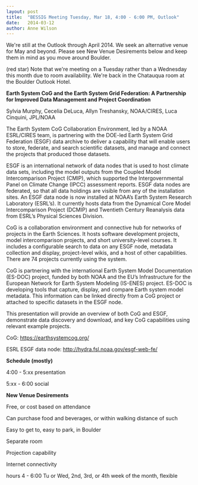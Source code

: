 ```yaml
---
layout: post
title:  "BESSIG Meeting Tuesday, Mar 18, 4:00 - 6:00 PM, Outlook"
date:   2014-03-12
author: Anne Wilson
---
```

We're still at the Outlook through April 2014.  We seek an alternative venue for May and beyond. Please see New Venue Desirements below and keep them in mind as you move around Boulder.  

(red star)  Note that we're meeting on a Tuesday rather than a Wednesday this month due to room availability.   We're back in the Chatauqua room at the Boulder Outlook Hotel.

**Earth System CoG and the Earth System Grid Federation: A Partnership for Improved Data Management and Project Coordination**

Sylvia Murphy, Cecelia DeLuca, Allyn Treshansky, NOAA/CIRES, Luca Cinquini, JPL/NOAA

The Earth System CoG Collaboration Environment, led by a NOAA ESRL/CIRES team, is partnering with the DOE-led Earth System Grid Federation (ESGF) data archive to deliver a capability that will enable users to store, federate, and search scientific datasets, and manage and connect the projects that produced those datasets.  

ESGF is an international network of data nodes that is used to host climate data sets, including the model outputs from the Coupled Model Intercomparison Project (CMIP), which supported the Intergovernmental Panel on Climate Change (IPCC) assessment reports.  ESGF data nodes are federated, so that all data holdings are visible from any of the installation sites.  An ESGF data node is now installed at NOAA’s Earth System Research Laboratory (ESRL’s).  It currently hosts data from the Dynamical Core Model Intercomparison Project (DCMIP) and Twentieth Century Reanalysis data from ESRL’s Physical Sciences Division.

CoG is a collaboration environment and connective hub for networks of projects in the Earth Sciences.  It hosts software development projects, model intercomparison projects, and short university-level courses. It includes a configurable search to data on any ESGF node, metadata collection and display,  project-level wikis, and a host of other capabilities. There are 74 projects currently using the system.

CoG is partnering with the international Earth System Model Documentation (ES-DOC) project, funded by both NOAA and the EU’s Infrastructure for the European Network for Earth System Modeling (IS-ENES) project. ES-DOC is developing tools that capture, display, and compare Earth system model metadata. This information can be linked directly from a CoG project or attached to specific datasets in the ESGF node.

This presentation will provide an overview of both CoG and ESGF, demonstrate data discovery and download, and key CoG capabilities using relevant example projects.

CoG: https://earthsystemcog.org/ 

ESRL ESGF data node: http://hydra.fsl.noaa.gov/esgf-web-fe/ 

**Schedule  (mostly)**

4:00 - 5:xx presentation

5:xx - 6:00 social
 
**New Venue Desirements**

Free, or cost based on attendance

Can purchase food and beverages, or within walking distance of such 

Easy to get to, easy to park, in Boulder

Separate room

Projection capability

Internet connectivity

hours 4 - 6:00 Tu or Wed, 2nd, 3rd, or 4th week of the month, flexible